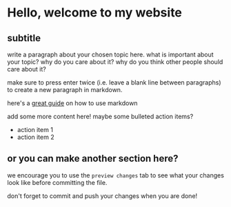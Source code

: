 # Hello, welcome to my website
## subtitle

write a paragraph about your chosen topic here. what is important about your topic? why do you care about it? why do you think other people should care about it?

make sure to press enter twice (i.e. leave a blank line between paragraphs) to create a new paragraph in markdown.

here's a [great guide](https://guides.github.com/features/mastering-markdown/) on how to use markdown

add some more content here! maybe some bulleted action items? 
- action item 1
- action item 2

## or you can make another section here?

we encourage you to use the `preview changes` tab to see what your changes look like before committing the file.

don't forget to commit and push your changes when you are done!

